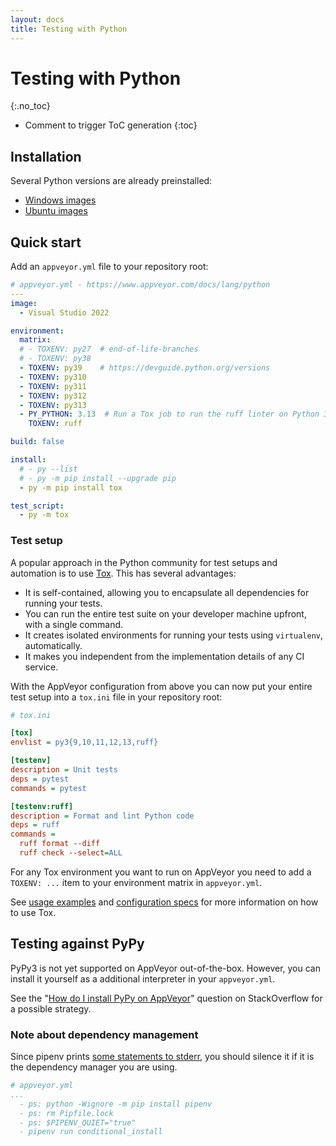 ```yaml
---
layout: docs
title: Testing with Python
---
```


<!-- markdownlint-disable MD022 MD032 -->
# Testing with Python
{:.no_toc}

* Comment to trigger ToC generation
{:toc}
<!-- markdownlint-enable MD022 MD032 -->

## Installation

Several Python versions are already preinstalled:

* [Windows images](/docs/windows-images-software/#python)
* [Ubuntu images](/docs/linux-images-software/#python)

## Quick start

Add an `appveyor.yml` file to your repository root:

```yaml
# appveyor.yml - https://www.appveyor.com/docs/lang/python
---
image:
  - Visual Studio 2022

environment:
  matrix:
  # - TOXENV: py27  # end-of-life-branches
  # - TOXENV: py38
  - TOXENV: py39    # https://devguide.python.org/versions
  - TOXENV: py310
  - TOXENV: py311
  - TOXENV: py312
  - TOXENV: py313
  - PY_PYTHON: 3.13  # Run a Tox job to run the ruff linter on Python 3.13
    TOXENV: ruff

build: false

install:
  # - py --list
  # - py -m pip install --upgrade pip
  - py -m pip install tox

test_script:
  - py -m tox
```

### Test setup

A popular approach in the Python community for test setups and automation is
to use [Tox](https://tox.readthedocs.io/). This has several advantages:

* It is self-contained, allowing you to encapsulate all dependencies for running your tests.
* You can run the entire test suite on your developer machine upfront, with a single command.
* It creates isolated environments for running your tests using `virtualenv`, automatically.
* It makes you independent from the implementation details of any CI service.

With the AppVeyor configuration from above you can now put your entire test
setup into a `tox.ini` file in your repository root:

```ini
# tox.ini

[tox]
envlist = py3{9,10,11,12,13,ruff}

[testenv]
description = Unit tests
deps = pytest
commands = pytest

[testenv:ruff]
description = Format and lint Python code
deps = ruff
commands =
  ruff format --diff
  ruff check --select=ALL
```

For any Tox environment you want to run on AppVeyor you need to add a
`TOXENV: ...` item to your environment matrix in `appveyor.yml`.

See [usage examples](https://tox.readthedocs.io/en/latest/example/basic.html)
and [configuration specs](https://tox.readthedocs.io/en/latest/config.html)
for more information on how to use Tox.

## Testing against PyPy

PyPy3 is not yet supported on AppVeyor out-of-the-box. However, you can
install it yourself as a additional interpreter in your `appveyor.yml`.

See the "[How do I install PyPy on AppVeyor](
https://stackoverflow.com/questions/30822873/how-do-i-install-pypy-on-appveyor
)" question on StackOverflow for a possible strategy.


### Note about dependency management

Since pipenv prints [some statements to stderr](https://github.com/pypa/pipenv/issues/2945), you should silence it if it is the dependency manager you are using.

```yaml
# appveyor.yml
...
  - ps: python -Wignore -m pip install pipenv
  - ps: rm Pipfile.lock
  - ps: $PIPENV_QUIET="true"
  - pipenv run conditional_install
```
